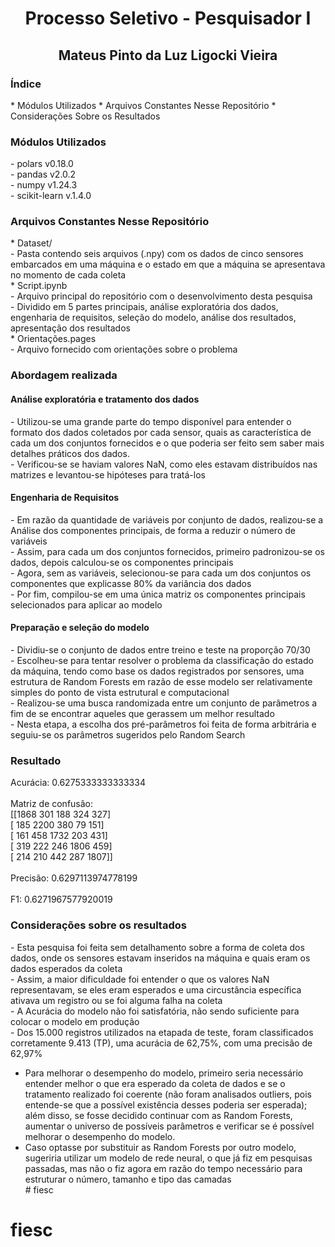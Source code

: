 <h1 align="center"> Processo Seletivo - Pesquisador I </h1>
<h2 align="center"> Mateus Pinto da Luz Ligocki Vieira </h2>

<h3> Índice </h3>
* Módulos Utilizados
* Arquivos Constantes Nesse Repositório
* Considerações Sobre os Resultados


<h3> Módulos Utilizados </h3>
- polars v0.18.0 <br>
- pandas v2.0.2 <br>
- numpy v1.24.3 <br>
- scikit-learn v.1.4.0 <br>

<h3> Arquivos Constantes Nesse Repositório </h3>
* Dataset/ <br>
    - Pasta contendo seis arquivos (.npy) com os dados de cinco sensores embarcados em uma máquina e o estado em que a máquina se apresentava no momento de cada coleta <br>
* Script.ipynb <br>
    - Arquivo principal do repositório com o desenvolvimento desta pesquisa <br>
    - Dividido em 5 partes principais, análise exploratória dos dados, engenharia de requisitos, seleção do modelo, análise dos resultados, apresentação dos resultados <br>
* Orientações.pages <br>
    - Arquivo fornecido com orientações sobre o problema <br>

<h3> Abordagem realizada </h3>
<h4> Análise exploratória e tratamento dos dados </h4>
- Utilizou-se uma grande parte do tempo disponível para entender o formato dos dados coletados por cada sensor, quais as característica de cada um dos conjuntos fornecidos e o que poderia ser feito sem saber mais detalhes práticos dos dados. <br>
- Verificou-se se haviam valores NaN, como eles estavam distribuídos nas matrizes e levantou-se hipóteses para tratá-los <br>

<h4> Engenharia de Requisitos </h4>
- Em razão da quantidade de variáveis por conjunto de dados, realizou-se a Análise dos componentes principais, de forma a reduzir o número de variáveis <br>
- Assim, para cada um dos conjuntos fornecidos, primeiro padronizou-se os dados, depois calculou-se os componentes principais <br>
- Agora, sem as variáveis, selecionou-se para cada um dos conjuntos os componentes que explicasse 80% da variância dos dados <br>
- Por fim, compilou-se em uma única matriz os componentes principais selecionados para aplicar ao modelo <br>

<h4> Preparação e seleção do modelo </h4>
- Dividiu-se o conjunto de dados entre treino e teste na proporção 70/30 <br>
- Escolheu-se para tentar resolver o problema da classificação do estado da máquina, tendo como base os dados registrados por sensores, uma estrutura de Random Forests em razão de esse modelo ser relativamente simples do ponto de vista estrutural e computacional <br>
- Realizou-se uma busca randomizada entre um conjunto de parâmetros a fim de se encontrar aqueles que gerassem um melhor resultado <br>
- Nesta etapa, a escolha dos pré-parâmetros foi feita de forma arbitrária e seguiu-se os parâmetros sugeridos pelo Random Search <br>

<h3> Resultado </h3>
Acurácia: 0.6275333333333334 <br>
<br>
Matriz de confusão: <br>
[[1868  301  188  324  327] <br>
 [ 185 2200  380   79  151] <br>
 [ 161  458 1732  203  431] <br>
 [ 319  222  246 1806  459] <br>
 [ 214  210  442  287 1807]] <br>
<br>
Precisão: 0.6297113974778199 <br>
<br>
F1: 0.6271967577920019 <br>

<h3> Considerações sobre os resultados </h3>
    - Esta pesquisa foi feita sem detalhamento sobre a forma de coleta dos dados, onde os sensores estavam inseridos na máquina e quais eram os dados esperados da coleta <br>
    - Assim, a maior dificuldade foi entender o que os valores NaN representavam, se eles eram esperados e uma circustância específica ativava um registro ou se foi alguma falha na coleta <br>
    - A Acurácia do modelo não foi satisfatória, não sendo suficiente para colocar o modelo em produção<br>
- Dos 15.000 registros utilizados na etapada de teste, foram classificados corretamente 9.413 (TP), uma acurácia de 62,75%, com uma precisão de 62,97%<br>

- Para melhorar o desempenho do modelo, primeiro seria necessário entender melhor o que era esperado da coleta de dados e se o tratamento realizado foi coerente (não foram analisados outliers, pois entende-se que a possível existência desses poderia ser esperada); além disso, se fosse decidido continuar com as Random Forests, aumentar o universo de possíveis parâmetros e verificar se é possível melhorar o desempenho do modelo. <br>
- Caso optasse por substituir as Random Forests por outro modelo, sugeriria utilizar um modelo de rede neural, o que já fiz em pesquisas passadas, mas não o fiz agora em razão do tempo necessário para estruturar o número, tamanho e tipo das camadas <br># fiesc
# fiesc
